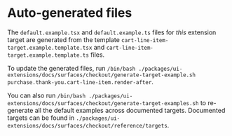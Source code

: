 # Auto-generated files

The `default.example.tsx` and `default.example.ts` files for _this_ extension target are generated from the template `cart-line-item-target.example.template.tsx` and `cart-line-item-target.example.template.ts` files.

To update the generated files, run `/bin/bash ./packages/ui-extensions/docs/surfaces/checkout/generate-target-example.sh  purchase.thank-you.cart-line-item.render-after`.

You can also run `/bin/bash ./packages/ui-extensions/docs/surfaces/checkout/generate-target-examples.sh` to re-generate all the default examples across documented targets.
Documented targets can be found in `./packages/ui-extensions/docs/surfaces/checkout/reference/targets`.
